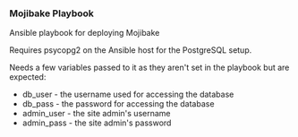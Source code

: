 ### Mojibake Playbook ###

Ansible playbook for deploying Mojibake

Requires psycopg2 on the Ansible host for the PostgreSQL setup.

Needs a few variables passed to it as they aren't set in the playbook but are expected:

- db_user - the username used for accessing the database
- db_pass - the password for accessing the database
- admin_user - the site admin's username
- admin_pass - the site admin's password
